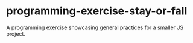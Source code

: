 # programming-exercise-stay-or-fall
A programming exercise showcasing general practices for a smaller JS project.
